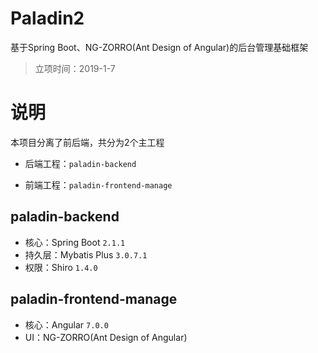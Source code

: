# Paladin2

基于Spring Boot、NG-ZORRO(Ant Design of Angular)的后台管理基础框架

> 立项时间：2019-1-7


# 说明

本项目分离了前后端，共分为2个主工程

- 后端工程：`paladin-backend`

- 前端工程：`paladin-frontend-manage`

## paladin-backend

- 核心：Spring Boot `2.1.1`
- 持久层：Mybatis Plus `3.0.7.1`
- 权限：Shiro `1.4.0`

## paladin-frontend-manage

- 核心：Angular `7.0.0`
- UI：NG-ZORRO(Ant Design of Angular)
